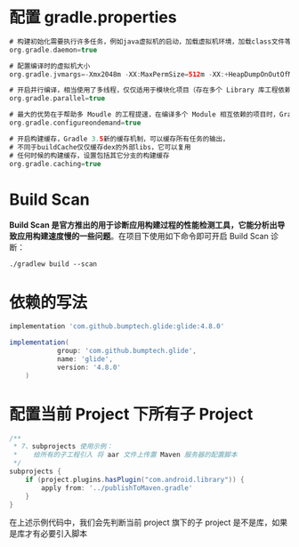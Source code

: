 # 配置 gradle.properties

```groovy
# 构建初始化需要执行许多任务，例如java虚拟机的启动，加载虚拟机环境，加载class文件等等，配置此项可以开启线程守护，并且仅仅第一次编译时会开启线程（Gradle 3.0版本以后默认支持）
org.gradle.daemon=true  

# 配置编译时的虚拟机大小
org.gradle.jvmargs=-Xmx2048m -XX:MaxPermSize=512m -XX:+HeapDumpOnOutOfMemoryError -Dfile.encoding=UTF-8  

# 开启并行编译，相当使用了多线程，仅仅适用于模块化项目（存在多个 Library 库工程依赖主工程）
org.gradle.parallel=true  

# 最大的优势在于帮助多 Moudle 的工程提速，在编译多个 Module 相互依赖的项目时，Gradle 会按需选择进行编译，即仅仅编译相关的 Module
org.gradle.configureondemand=true   

# 开启构建缓存，Gradle 3.5新的缓存机制，可以缓存所有任务的输出，
# 不同于buildCache仅仅缓存dex的外部libs，它可以复用
# 任何时候的构建缓存，设置包括其它分支的构建缓存
org.gradle.caching=true

```



# Build Scan

**Build Scan 是官方推出的用于诊断应用构建过程的性能检测工具，它能分析出导致应用构建速度慢的一些问题**。在项目下使用如下命令即可开启 Build Scan 诊断：

```
./gradlew build --scan
```



# 依赖的写法

```groovy
implementation 'com.github.bumptech.glide:glide:4.8.0'

implementation(
            group: 'com.github.bumptech.glide',
            name: 'glide',
            version: '4.8.0'
    )
```



# 配置当前 Project 下所有子 Project

```groovy
/**
 * 7、subprojects 使用示例：
 *    给所有的子工程引入 将 aar 文件上传置 Maven 服务器的配置脚本
 */
subprojects {
    if (project.plugins.hasPlugin("com.android.library")) {
        apply from: '../publishToMaven.gradle'
    }
}
```

在上述示例代码中，我们会先判断当前 project 旗下的子 project 是不是库，如果是库才有必要引入脚本



